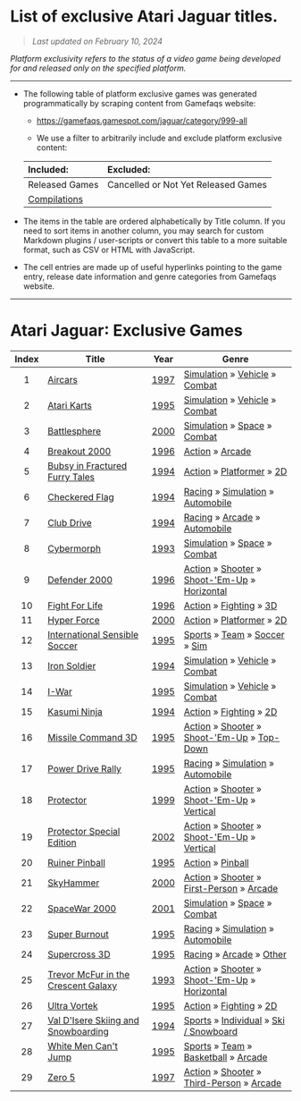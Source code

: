 ﻿# List of exclusive Atari Jaguar titles.

> *Last updated on February 10, 2024*

_Platform exclusivity refers to the status of a video game being developed for and released only on the specified platform._

-----------------------------

 - The following table of platform exclusive games was generated programmatically by scraping content from Gamefaqs website: 

    - https://gamefaqs.gamespot.com/jaguar/category/999-all

    - We use a filter to arbitrarily include and exclude platform exclusive content:

      
    |Included:|Excluded:|
    |:--|:--|
    |Released Games|Cancelled or Not Yet Released Games
    |[Compilations](https://gamefaqs.gamespot.com/jaguar/category/233-miscellaneous-compilation)|


 - The items in the table are ordered alphabetically by Title column. If you need to sort items in another column, you may search for custom Markdown plugins / user-scripts or convert this table to a more suitable format, such as CSV or HTML with JavaScript.

 - The cell entries are made up of useful hyperlinks pointing to the game entry, release date information and genre categories from Gamefaqs website.

-----------------------------
# Atari Jaguar∶ Exclusive Games
|Index|Title|Year|Genre|
|:--:|--|--|--|
|1|<a href="https://gamefaqs.gamespot.com/jaguar/917837-aircars" target="_blank" rel="noopener noreferrer">Aircars</a>|<a href="https://gamefaqs.gamespot.com/jaguar/917837-aircars/data" target="_blank" rel="noopener noreferrer">1997</a>|<a href="https://gamefaqs.gamespot.com/jaguar/category/46-simulation" target="_blank" rel="noopener noreferrer">Simulation</a> &raquo; <a href="https://gamefaqs.gamespot.com/jaguar/category/316-simulation-vehicle" target="_blank" rel="noopener noreferrer">Vehicle</a> &raquo; <a href="https://gamefaqs.gamespot.com/jaguar/category/124-simulation-vehicle-combat" target="_blank" rel="noopener noreferrer">Combat</a>|
|2|<a href="https://gamefaqs.gamespot.com/jaguar/586872-atari-karts" target="_blank" rel="noopener noreferrer">Atari Karts</a>|<a href="https://gamefaqs.gamespot.com/jaguar/586872-atari-karts/data" target="_blank" rel="noopener noreferrer">1995</a>|<a href="https://gamefaqs.gamespot.com/jaguar/category/46-simulation" target="_blank" rel="noopener noreferrer">Simulation</a> &raquo; <a href="https://gamefaqs.gamespot.com/jaguar/category/316-simulation-vehicle" target="_blank" rel="noopener noreferrer">Vehicle</a> &raquo; <a href="https://gamefaqs.gamespot.com/jaguar/category/124-simulation-vehicle-combat" target="_blank" rel="noopener noreferrer">Combat</a>|
|3|<a href="https://gamefaqs.gamespot.com/jaguar/586874-battlesphere" target="_blank" rel="noopener noreferrer">Battlesphere</a>|<a href="https://gamefaqs.gamespot.com/jaguar/586874-battlesphere/data" target="_blank" rel="noopener noreferrer">2000</a>|<a href="https://gamefaqs.gamespot.com/jaguar/category/46-simulation" target="_blank" rel="noopener noreferrer">Simulation</a> &raquo; <a href="https://gamefaqs.gamespot.com/jaguar/category/69-simulation-space" target="_blank" rel="noopener noreferrer">Space</a> &raquo; <a href="https://gamefaqs.gamespot.com/jaguar/category/132-simulation-space-combat" target="_blank" rel="noopener noreferrer">Combat</a>|
|4|<a href="https://gamefaqs.gamespot.com/jaguar/586875-breakout-2000" target="_blank" rel="noopener noreferrer">Breakout 2000</a>|<a href="https://gamefaqs.gamespot.com/jaguar/586875-breakout-2000/data" target="_blank" rel="noopener noreferrer">1996</a>|<a href="https://gamefaqs.gamespot.com/jaguar/category/54-action" target="_blank" rel="noopener noreferrer">Action</a> &raquo; <a href="https://gamefaqs.gamespot.com/jaguar/category/289-action-arcade" target="_blank" rel="noopener noreferrer">Arcade</a>|
|5|<a href="https://gamefaqs.gamespot.com/jaguar/586877-bubsy-in-fractured-furry-tales" target="_blank" rel="noopener noreferrer">Bubsy in Fractured Furry Tales</a>|<a href="https://gamefaqs.gamespot.com/jaguar/586877-bubsy-in-fractured-furry-tales/data" target="_blank" rel="noopener noreferrer">1994</a>|<a href="https://gamefaqs.gamespot.com/jaguar/category/54-action" target="_blank" rel="noopener noreferrer">Action</a> &raquo; <a href="https://gamefaqs.gamespot.com/jaguar/category/56-action-platformer" target="_blank" rel="noopener noreferrer">Platformer</a> &raquo; <a href="https://gamefaqs.gamespot.com/jaguar/category/84-action-platformer-2d" target="_blank" rel="noopener noreferrer">2D</a>|
|6|<a href="https://gamefaqs.gamespot.com/jaguar/586879-checkered-flag" target="_blank" rel="noopener noreferrer">Checkered Flag</a>|<a href="https://gamefaqs.gamespot.com/jaguar/586879-checkered-flag/data" target="_blank" rel="noopener noreferrer">1994</a>|<a href="https://gamefaqs.gamespot.com/jaguar/category/47-racing" target="_blank" rel="noopener noreferrer">Racing</a> &raquo; <a href="https://gamefaqs.gamespot.com/jaguar/category/315-racing-simulation" target="_blank" rel="noopener noreferrer">Simulation</a> &raquo; <a href="https://gamefaqs.gamespot.com/jaguar/category/138-racing-simulation-automobile" target="_blank" rel="noopener noreferrer">Automobile</a>|
|7|<a href="https://gamefaqs.gamespot.com/jaguar/586880-club-drive" target="_blank" rel="noopener noreferrer">Club Drive</a>|<a href="https://gamefaqs.gamespot.com/jaguar/586880-club-drive/data" target="_blank" rel="noopener noreferrer">1994</a>|<a href="https://gamefaqs.gamespot.com/jaguar/category/47-racing" target="_blank" rel="noopener noreferrer">Racing</a> &raquo; <a href="https://gamefaqs.gamespot.com/jaguar/category/314-racing-arcade" target="_blank" rel="noopener noreferrer">Arcade</a> &raquo; <a href="https://gamefaqs.gamespot.com/jaguar/category/232-racing-arcade-automobile" target="_blank" rel="noopener noreferrer">Automobile</a>|
|8|<a href="https://gamefaqs.gamespot.com/jaguar/586881-cybermorph" target="_blank" rel="noopener noreferrer">Cybermorph</a>|<a href="https://gamefaqs.gamespot.com/jaguar/586881-cybermorph/data" target="_blank" rel="noopener noreferrer">1993</a>|<a href="https://gamefaqs.gamespot.com/jaguar/category/46-simulation" target="_blank" rel="noopener noreferrer">Simulation</a> &raquo; <a href="https://gamefaqs.gamespot.com/jaguar/category/69-simulation-space" target="_blank" rel="noopener noreferrer">Space</a> &raquo; <a href="https://gamefaqs.gamespot.com/jaguar/category/132-simulation-space-combat" target="_blank" rel="noopener noreferrer">Combat</a>|
|9|<a href="https://gamefaqs.gamespot.com/jaguar/586882-defender-2000" target="_blank" rel="noopener noreferrer">Defender 2000</a>|<a href="https://gamefaqs.gamespot.com/jaguar/586882-defender-2000/data" target="_blank" rel="noopener noreferrer">1996</a>|<a href="https://gamefaqs.gamespot.com/jaguar/category/54-action" target="_blank" rel="noopener noreferrer">Action</a> &raquo; <a href="https://gamefaqs.gamespot.com/jaguar/category/55-action-shooter" target="_blank" rel="noopener noreferrer">Shooter</a> &raquo; <a href="https://gamefaqs.gamespot.com/jaguar/category/313-action-shooter-shoot-em-up" target="_blank" rel="noopener noreferrer">Shoot-&#039;Em-Up</a> &raquo; <a href="https://gamefaqs.gamespot.com/jaguar/category/185-action-shooter-shoot-em-up-horizontal" target="_blank" rel="noopener noreferrer">Horizontal</a>|
|10|<a href="https://gamefaqs.gamespot.com/jaguar/586888-fight-for-life" target="_blank" rel="noopener noreferrer">Fight For Life</a>|<a href="https://gamefaqs.gamespot.com/jaguar/586888-fight-for-life/data" target="_blank" rel="noopener noreferrer">1996</a>|<a href="https://gamefaqs.gamespot.com/jaguar/category/54-action" target="_blank" rel="noopener noreferrer">Action</a> &raquo; <a href="https://gamefaqs.gamespot.com/jaguar/category/57-action-fighting" target="_blank" rel="noopener noreferrer">Fighting</a> &raquo; <a href="https://gamefaqs.gamespot.com/jaguar/category/87-action-fighting-3d" target="_blank" rel="noopener noreferrer">3D</a>|
|11|<a href="https://gamefaqs.gamespot.com/jaguar/917838-hyper-force" target="_blank" rel="noopener noreferrer">Hyper Force</a>|<a href="https://gamefaqs.gamespot.com/jaguar/917838-hyper-force/data" target="_blank" rel="noopener noreferrer">2000</a>|<a href="https://gamefaqs.gamespot.com/jaguar/category/54-action" target="_blank" rel="noopener noreferrer">Action</a> &raquo; <a href="https://gamefaqs.gamespot.com/jaguar/category/56-action-platformer" target="_blank" rel="noopener noreferrer">Platformer</a> &raquo; <a href="https://gamefaqs.gamespot.com/jaguar/category/84-action-platformer-2d" target="_blank" rel="noopener noreferrer">2D</a>|
|12|<a href="https://gamefaqs.gamespot.com/jaguar/918759-international-sensible-soccer" target="_blank" rel="noopener noreferrer">International Sensible Soccer</a>|<a href="https://gamefaqs.gamespot.com/jaguar/918759-international-sensible-soccer/data" target="_blank" rel="noopener noreferrer">1995</a>|<a href="https://gamefaqs.gamespot.com/jaguar/category/43-sports" target="_blank" rel="noopener noreferrer">Sports</a> &raquo; <a href="https://gamefaqs.gamespot.com/jaguar/category/91-sports-team" target="_blank" rel="noopener noreferrer">Team</a> &raquo; <a href="https://gamefaqs.gamespot.com/jaguar/category/100-sports-team-soccer" target="_blank" rel="noopener noreferrer">Soccer</a> &raquo; <a href="https://gamefaqs.gamespot.com/jaguar/category/211-sports-team-soccer-sim" target="_blank" rel="noopener noreferrer">Sim</a>|
|13|<a href="https://gamefaqs.gamespot.com/jaguar/586893-iron-soldier" target="_blank" rel="noopener noreferrer">Iron Soldier</a>|<a href="https://gamefaqs.gamespot.com/jaguar/586893-iron-soldier/data" target="_blank" rel="noopener noreferrer">1994</a>|<a href="https://gamefaqs.gamespot.com/jaguar/category/46-simulation" target="_blank" rel="noopener noreferrer">Simulation</a> &raquo; <a href="https://gamefaqs.gamespot.com/jaguar/category/316-simulation-vehicle" target="_blank" rel="noopener noreferrer">Vehicle</a> &raquo; <a href="https://gamefaqs.gamespot.com/jaguar/category/124-simulation-vehicle-combat" target="_blank" rel="noopener noreferrer">Combat</a>|
|14|<a href="https://gamefaqs.gamespot.com/jaguar/586894-i-war" target="_blank" rel="noopener noreferrer">I-War</a>|<a href="https://gamefaqs.gamespot.com/jaguar/586894-i-war/data" target="_blank" rel="noopener noreferrer">1995</a>|<a href="https://gamefaqs.gamespot.com/jaguar/category/46-simulation" target="_blank" rel="noopener noreferrer">Simulation</a> &raquo; <a href="https://gamefaqs.gamespot.com/jaguar/category/316-simulation-vehicle" target="_blank" rel="noopener noreferrer">Vehicle</a> &raquo; <a href="https://gamefaqs.gamespot.com/jaguar/category/124-simulation-vehicle-combat" target="_blank" rel="noopener noreferrer">Combat</a>|
|15|<a href="https://gamefaqs.gamespot.com/jaguar/586895-kasumi-ninja" target="_blank" rel="noopener noreferrer">Kasumi Ninja</a>|<a href="https://gamefaqs.gamespot.com/jaguar/586895-kasumi-ninja/data" target="_blank" rel="noopener noreferrer">1994</a>|<a href="https://gamefaqs.gamespot.com/jaguar/category/54-action" target="_blank" rel="noopener noreferrer">Action</a> &raquo; <a href="https://gamefaqs.gamespot.com/jaguar/category/57-action-fighting" target="_blank" rel="noopener noreferrer">Fighting</a> &raquo; <a href="https://gamefaqs.gamespot.com/jaguar/category/86-action-fighting-2d" target="_blank" rel="noopener noreferrer">2D</a>|
|16|<a href="https://gamefaqs.gamespot.com/jaguar/586896-missile-command-3d" target="_blank" rel="noopener noreferrer">Missile Command 3D</a>|<a href="https://gamefaqs.gamespot.com/jaguar/586896-missile-command-3d/data" target="_blank" rel="noopener noreferrer">1995</a>|<a href="https://gamefaqs.gamespot.com/jaguar/category/54-action" target="_blank" rel="noopener noreferrer">Action</a> &raquo; <a href="https://gamefaqs.gamespot.com/jaguar/category/55-action-shooter" target="_blank" rel="noopener noreferrer">Shooter</a> &raquo; <a href="https://gamefaqs.gamespot.com/jaguar/category/313-action-shooter-shoot-em-up" target="_blank" rel="noopener noreferrer">Shoot-&#039;Em-Up</a> &raquo; <a href="https://gamefaqs.gamespot.com/jaguar/category/272-action-shooter-shoot-em-up-top-down" target="_blank" rel="noopener noreferrer">Top-Down</a>|
|17|<a href="https://gamefaqs.gamespot.com/jaguar/586901-power-drive-rally" target="_blank" rel="noopener noreferrer">Power Drive Rally</a>|<a href="https://gamefaqs.gamespot.com/jaguar/586901-power-drive-rally/data" target="_blank" rel="noopener noreferrer">1995</a>|<a href="https://gamefaqs.gamespot.com/jaguar/category/47-racing" target="_blank" rel="noopener noreferrer">Racing</a> &raquo; <a href="https://gamefaqs.gamespot.com/jaguar/category/315-racing-simulation" target="_blank" rel="noopener noreferrer">Simulation</a> &raquo; <a href="https://gamefaqs.gamespot.com/jaguar/category/138-racing-simulation-automobile" target="_blank" rel="noopener noreferrer">Automobile</a>|
|18|<a href="https://gamefaqs.gamespot.com/jaguar/581108-protector" target="_blank" rel="noopener noreferrer">Protector</a>|<a href="https://gamefaqs.gamespot.com/jaguar/581108-protector/data" target="_blank" rel="noopener noreferrer">1999</a>|<a href="https://gamefaqs.gamespot.com/jaguar/category/54-action" target="_blank" rel="noopener noreferrer">Action</a> &raquo; <a href="https://gamefaqs.gamespot.com/jaguar/category/55-action-shooter" target="_blank" rel="noopener noreferrer">Shooter</a> &raquo; <a href="https://gamefaqs.gamespot.com/jaguar/category/313-action-shooter-shoot-em-up" target="_blank" rel="noopener noreferrer">Shoot-&#039;Em-Up</a> &raquo; <a href="https://gamefaqs.gamespot.com/jaguar/category/83-action-shooter-shoot-em-up-vertical" target="_blank" rel="noopener noreferrer">Vertical</a>|
|19|<a href="https://gamefaqs.gamespot.com/jaguar/926382-protector-special-edition" target="_blank" rel="noopener noreferrer">Protector Special Edition</a>|<a href="https://gamefaqs.gamespot.com/jaguar/926382-protector-special-edition/data" target="_blank" rel="noopener noreferrer">2002</a>|<a href="https://gamefaqs.gamespot.com/jaguar/category/54-action" target="_blank" rel="noopener noreferrer">Action</a> &raquo; <a href="https://gamefaqs.gamespot.com/jaguar/category/55-action-shooter" target="_blank" rel="noopener noreferrer">Shooter</a> &raquo; <a href="https://gamefaqs.gamespot.com/jaguar/category/313-action-shooter-shoot-em-up" target="_blank" rel="noopener noreferrer">Shoot-&#039;Em-Up</a> &raquo; <a href="https://gamefaqs.gamespot.com/jaguar/category/83-action-shooter-shoot-em-up-vertical" target="_blank" rel="noopener noreferrer">Vertical</a>|
|20|<a href="https://gamefaqs.gamespot.com/jaguar/586904-ruiner-pinball" target="_blank" rel="noopener noreferrer">Ruiner Pinball</a>|<a href="https://gamefaqs.gamespot.com/jaguar/586904-ruiner-pinball/data" target="_blank" rel="noopener noreferrer">1995</a>|<a href="https://gamefaqs.gamespot.com/jaguar/category/54-action" target="_blank" rel="noopener noreferrer">Action</a> &raquo; <a href="https://gamefaqs.gamespot.com/jaguar/category/114-action-pinball" target="_blank" rel="noopener noreferrer">Pinball</a>|
|21|<a href="https://gamefaqs.gamespot.com/jaguar/565763-skyhammer" target="_blank" rel="noopener noreferrer">SkyHammer</a>|<a href="https://gamefaqs.gamespot.com/jaguar/565763-skyhammer/data" target="_blank" rel="noopener noreferrer">2000</a>|<a href="https://gamefaqs.gamespot.com/jaguar/category/54-action" target="_blank" rel="noopener noreferrer">Action</a> &raquo; <a href="https://gamefaqs.gamespot.com/jaguar/category/55-action-shooter" target="_blank" rel="noopener noreferrer">Shooter</a> &raquo; <a href="https://gamefaqs.gamespot.com/jaguar/category/79-action-shooter-first-person" target="_blank" rel="noopener noreferrer">First-Person</a> &raquo; <a href="https://gamefaqs.gamespot.com/jaguar/category/152-action-shooter-first-person-arcade" target="_blank" rel="noopener noreferrer">Arcade</a>|
|22|<a href="https://gamefaqs.gamespot.com/jaguar/565991-spacewar-2000" target="_blank" rel="noopener noreferrer">SpaceWar 2000</a>|<a href="https://gamefaqs.gamespot.com/jaguar/565991-spacewar-2000/data" target="_blank" rel="noopener noreferrer">2001</a>|<a href="https://gamefaqs.gamespot.com/jaguar/category/46-simulation" target="_blank" rel="noopener noreferrer">Simulation</a> &raquo; <a href="https://gamefaqs.gamespot.com/jaguar/category/69-simulation-space" target="_blank" rel="noopener noreferrer">Space</a> &raquo; <a href="https://gamefaqs.gamespot.com/jaguar/category/132-simulation-space-combat" target="_blank" rel="noopener noreferrer">Combat</a>|
|23|<a href="https://gamefaqs.gamespot.com/jaguar/586905-super-burnout" target="_blank" rel="noopener noreferrer">Super Burnout</a>|<a href="https://gamefaqs.gamespot.com/jaguar/586905-super-burnout/data" target="_blank" rel="noopener noreferrer">1995</a>|<a href="https://gamefaqs.gamespot.com/jaguar/category/47-racing" target="_blank" rel="noopener noreferrer">Racing</a> &raquo; <a href="https://gamefaqs.gamespot.com/jaguar/category/315-racing-simulation" target="_blank" rel="noopener noreferrer">Simulation</a> &raquo; <a href="https://gamefaqs.gamespot.com/jaguar/category/138-racing-simulation-automobile" target="_blank" rel="noopener noreferrer">Automobile</a>|
|24|<a href="https://gamefaqs.gamespot.com/jaguar/586906-supercross-3d" target="_blank" rel="noopener noreferrer">Supercross 3D</a>|<a href="https://gamefaqs.gamespot.com/jaguar/586906-supercross-3d/data" target="_blank" rel="noopener noreferrer">1995</a>|<a href="https://gamefaqs.gamespot.com/jaguar/category/47-racing" target="_blank" rel="noopener noreferrer">Racing</a> &raquo; <a href="https://gamefaqs.gamespot.com/jaguar/category/314-racing-arcade" target="_blank" rel="noopener noreferrer">Arcade</a> &raquo; <a href="https://gamefaqs.gamespot.com/jaguar/category/235-racing-arcade-other" target="_blank" rel="noopener noreferrer">Other</a>|
|25|<a href="https://gamefaqs.gamespot.com/jaguar/586911-trevor-mcfur-in-the-crescent-galaxy" target="_blank" rel="noopener noreferrer">Trevor McFur in the Crescent Galaxy</a>|<a href="https://gamefaqs.gamespot.com/jaguar/586911-trevor-mcfur-in-the-crescent-galaxy/data" target="_blank" rel="noopener noreferrer">1993</a>|<a href="https://gamefaqs.gamespot.com/jaguar/category/54-action" target="_blank" rel="noopener noreferrer">Action</a> &raquo; <a href="https://gamefaqs.gamespot.com/jaguar/category/55-action-shooter" target="_blank" rel="noopener noreferrer">Shooter</a> &raquo; <a href="https://gamefaqs.gamespot.com/jaguar/category/313-action-shooter-shoot-em-up" target="_blank" rel="noopener noreferrer">Shoot-&#039;Em-Up</a> &raquo; <a href="https://gamefaqs.gamespot.com/jaguar/category/185-action-shooter-shoot-em-up-horizontal" target="_blank" rel="noopener noreferrer">Horizontal</a>|
|26|<a href="https://gamefaqs.gamespot.com/jaguar/586913-ultra-vortek" target="_blank" rel="noopener noreferrer">Ultra Vortek</a>|<a href="https://gamefaqs.gamespot.com/jaguar/586913-ultra-vortek/data" target="_blank" rel="noopener noreferrer">1995</a>|<a href="https://gamefaqs.gamespot.com/jaguar/category/54-action" target="_blank" rel="noopener noreferrer">Action</a> &raquo; <a href="https://gamefaqs.gamespot.com/jaguar/category/57-action-fighting" target="_blank" rel="noopener noreferrer">Fighting</a> &raquo; <a href="https://gamefaqs.gamespot.com/jaguar/category/86-action-fighting-2d" target="_blank" rel="noopener noreferrer">2D</a>|
|27|<a href="https://gamefaqs.gamespot.com/jaguar/586914-val-disere-skiing-and-snowboarding" target="_blank" rel="noopener noreferrer">Val D'Isere Skiing and Snowboarding</a>|<a href="https://gamefaqs.gamespot.com/jaguar/586914-val-disere-skiing-and-snowboarding/data" target="_blank" rel="noopener noreferrer">1994</a>|<a href="https://gamefaqs.gamespot.com/jaguar/category/43-sports" target="_blank" rel="noopener noreferrer">Sports</a> &raquo; <a href="https://gamefaqs.gamespot.com/jaguar/category/92-sports-individual" target="_blank" rel="noopener noreferrer">Individual</a> &raquo; <a href="https://gamefaqs.gamespot.com/jaguar/category/273-sports-individual-ski-snowboard" target="_blank" rel="noopener noreferrer">Ski / Snowboard</a>|
|28|<a href="https://gamefaqs.gamespot.com/jaguar/586915-white-men-cant-jump" target="_blank" rel="noopener noreferrer">White Men Can't Jump</a>|<a href="https://gamefaqs.gamespot.com/jaguar/586915-white-men-cant-jump/data" target="_blank" rel="noopener noreferrer">1995</a>|<a href="https://gamefaqs.gamespot.com/jaguar/category/43-sports" target="_blank" rel="noopener noreferrer">Sports</a> &raquo; <a href="https://gamefaqs.gamespot.com/jaguar/category/91-sports-team" target="_blank" rel="noopener noreferrer">Team</a> &raquo; <a href="https://gamefaqs.gamespot.com/jaguar/category/95-sports-team-basketball" target="_blank" rel="noopener noreferrer">Basketball</a> &raquo; <a href="https://gamefaqs.gamespot.com/jaguar/category/202-sports-team-basketball-arcade" target="_blank" rel="noopener noreferrer">Arcade</a>|
|29|<a href="https://gamefaqs.gamespot.com/jaguar/586918-zero-5" target="_blank" rel="noopener noreferrer">Zero 5</a>|<a href="https://gamefaqs.gamespot.com/jaguar/586918-zero-5/data" target="_blank" rel="noopener noreferrer">1997</a>|<a href="https://gamefaqs.gamespot.com/jaguar/category/54-action" target="_blank" rel="noopener noreferrer">Action</a> &raquo; <a href="https://gamefaqs.gamespot.com/jaguar/category/55-action-shooter" target="_blank" rel="noopener noreferrer">Shooter</a> &raquo; <a href="https://gamefaqs.gamespot.com/jaguar/category/80-action-shooter-third-person" target="_blank" rel="noopener noreferrer">Third-Person</a> &raquo; <a href="https://gamefaqs.gamespot.com/jaguar/category/182-action-shooter-third-person-arcade" target="_blank" rel="noopener noreferrer">Arcade</a>|
